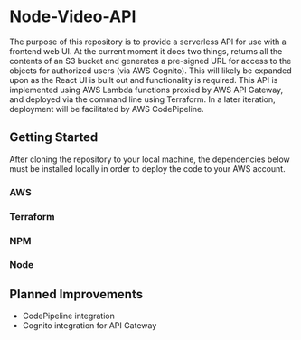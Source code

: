 # Node-Video-API

The purpose of this repository is to provide a serverless API for use with a frontend web UI. At the current moment it does two things, returns all the contents of an S3 bucket and generates a pre-signed URL for access to the objects for authorized users (via AWS Cognito). This will likely be expanded upon as the React UI is built out and functionality is required. This API is implemented using AWS Lambda functions proxied by AWS API Gateway, and deployed via the command line using Terraform. In a later iteration, deployment will be facilitated by AWS CodePipeline.

## Getting Started

After cloning the repository to your local machine, the dependencies below must be installed locally in order to deploy the code to your AWS account.

### AWS

### Terraform

### NPM

### Node

## Planned Improvements

- CodePipeline integration
- Cognito integration for API Gateway
